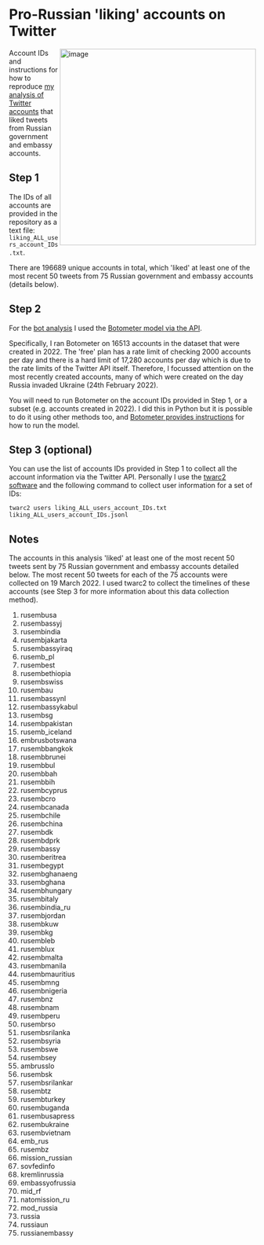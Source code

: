 # Pro-Russian 'liking' accounts on Twitter

<img align="right" width="400" alt="image" src="https://user-images.githubusercontent.com/11286959/160737626-45c5c58c-88c2-4c3c-bfcc-7631307f89c0.png">

Account IDs and instructions for how to reproduce [my analysis of Twitter accounts](https://www.abc.net.au/news/science/2022-03-30/ukraine-war-twitter-bot-network-amplifies-russian-disinformation/100944970) that liked tweets from Russian government and embassy accounts.

## Step 1

The IDs of all accounts are provided in the repository as a text file: `liking_ALL_users_account_IDs.txt`.

There are 196689 unique accounts in total, which 'liked' at least one of the most recent 50 tweets from 75 Russian government and embassy accounts (details below). 

## Step 2

For the [bot analysis](https://twitter.com/timothyjgraham/status/1508029324334870528) I used the [Botometer model via the API](https://rapidapi.com/OSoMe/api/botometer-pro).

Specifically, I ran Botometer on 16513 accounts in the dataset that were created in 2022. The 'free' plan has a rate limit of checking 2000 accounts per day and there is a hard limit of 17,280 accounts per day which is due to the rate limits of the Twitter API itself. Therefore, I focussed attention on the most recently created accounts, many of which were created on the day Russia invaded Ukraine (24th February 2022).

You will need to run Botometer on the account IDs provided in Step 1, or a subset (e.g. accounts created in 2022). I did this in Python but it is possible to do it using other methods too, and [Botometer provides instructions](https://rapidapi.com/OSoMe/api/botometer-pro/details) for how to run the model.

## Step 3 (optional)

You can use the list of accounts IDs provided in Step 1 to collect all the account information via the Twitter API. Personally I use the [twarc2 software](https://twarc-project.readthedocs.io/en/latest/twarc2_en_us/) and the following command to collect user information for a set of IDs:

```
twarc2 users liking_ALL_users_account_IDs.txt liking_ALL_users_account_IDs.jsonl
```

## Notes

The accounts in this analysis 'liked' at least one of the most recent 50 tweets sent by 75 Russian government and embassy accounts detailed below. The most recent 50 tweets for each of the 75 accounts were collected on 19 March 2022. I used twarc2 to collect the timelines of these accounts (see Step 3 for more information about this data collection method).

1.	rusembusa
2.	rusembassyj
3.	rusembindia
4.	rusembjakarta
5.	rusembassyiraq
6.	rusemb_pl
7.	rusembest
8.	rusembethiopia
9.	rusembswiss
10.	rusembau
11.	rusembassynl
12.	rusembassykabul
13.	rusembsg
14.	rusembpakistan
15.	rusemb_iceland
16.	embrusbotswana
17.	rusembbangkok
18.	rusembbrunei
19.	rusembbul
20.	rusembbah
21.	rusembbih
22.	rusembcyprus
23.	rusembcro
24.	rusembcanada
25.	rusembchile
26.	rusembchina
27.	rusembdk
28.	rusembdprk
29.	rusembassy
30.	rusemberitrea
31.	rusembegypt
32.	rusembghanaeng
33.	rusembghana
34.	rusembhungary
35.	rusembitaly
36.	rusembindia_ru
37.	rusembjordan
38.	rusembkuw
39.	rusembkg
40.	rusembleb
41.	rusemblux
42.	rusembmalta
43.	rusembmanila
44.	rusembmauritius
45.	rusembmng
46.	rusembnigeria
47.	rusembnz
48.	rusembnam
49.	rusembperu
50.	rusembrso
51.	rusembsrilanka
52.	rusembsyria
53.	rusembswe
54.	rusembsey
55.	ambrusslo
56.	rusembsk
57.	rusembsrilankar
58.	rusembtz
59.	rusembturkey
60.	rusembuganda
61.	rusembusapress
62.	rusembukraine
63.	rusembvietnam
64.	emb_rus
65.	rusembz
66.	mission_russian
67.	sovfedinfo
68.	kremlinrussia
69.	embassyofrussia
70.	mid_rf
71.	natomission_ru
72.	mod_russia
73.	russia
74.	russiaun
75.	russianembassy

